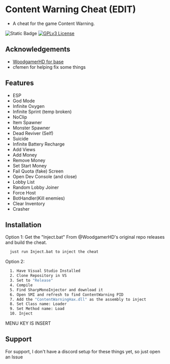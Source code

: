 
# Content Warning Cheat (EDIT)

- A cheat for the game Content Warning.
  
![Static Badge](https://img.shields.io/badge/Unity-Cheat-red?style=flat-square&logo=Unity) 
[![GPLv3 License](https://img.shields.io/badge/License-GPL%20v3-yellow.svg)](https://opensource.org/licenses/)


## Acknowledgements

 - [WoodgamerHD for base](https://github.com/WoodgamerHD/Content-Warning-Cheat)
 - cfemen for helping fix some things


## Features

- ESP
- God Mode
- Infinite Oxygen
- Infinite Sprint (temp broken)
- NoClip
- Item Spawner
- Monster Spawner
- Dead Reviver (Self)
- Suicide
- Infinite Battery Recharge
- Add Views
- Add Money
- Remove Money
- Set Start Money
- Fail Quota (fake) Screen
- Open Dev Console (and close)
- Lobby List
- Random Lobby Joiner
- Force Host
- BotHandler(Kill enemies)
- Clear Inventory
- Crasher



## Installation

Option 1:
Get the "Inject.bat" From @WoodgamerHD's original repo releases and build the cheat.
```bash
  just run Inject.bat to inject the cheat
```
Option 2: 
```bash
  1. Have Visual Studio Installed
  2. Clone Repository in VS
  3. Set to "Release"
  4. Compile
  5. Find SharpMonoInjector and download it
  6. Open SMI and refresh to find ContentWarning PID
  7. Add the "ContentWarningHax.dll" as the assembly to inject
  8. Set Class name: Loader
  9. Set Method name: Load
  10. Inject
```   

  MENU KEY IS INSERT
## Support

For support, I don't have a discord setup for these things yet, so just open an Issue 

